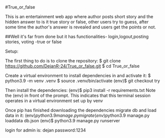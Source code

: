 #True_or_false

This is an entertainment web app where author posts short story and the hidden answer to is it true story or false,
other users try to guess, after some time the author's answer is revealed and users get the points or not.

##Well it's far from done but it has functionalities- login,logout,posting stories, voting -true or false 

Setup:

The first thing to do is to clone the repository:
$ git clone https://github.com/DejanR-24/True_or_false.git
$ cd True_or_false

Create a virtual environment to install dependencies in and activate it:
$ python3.9 -m venv .venv
$ source .venv/bin/activate
(env)$ git checkout try

Then install the dependencies:
(env)$ pip3 install -r requirements.txt
Note the (env) in front of the prompt. This indicates that this terminal session operates in a virtual environment set up by venv

Once pip has finished downloading the dependencies migrate db and load data in it:
(env)$python3.9 manage.py migrate
(env)$python3.9 manage.py loaddata db.json
(env)$ python3.9 manage.py runserver

login for admin is: dejan
password:1234
